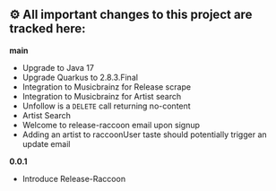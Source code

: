 ⚙️ All important changes to this project are tracked here:
---

**main**
* Upgrade to Java 17
* Upgrade Quarkus to 2.8.3.Final
* Integration to Musicbrainz for Release scrape
* Integration to Musicbrainz for Artist search
* Unfollow is a `DELETE` call returning no-content
* Artist Search
* Welcome to release-raccoon email upon signup
* Adding an artist to raccoonUser taste should potentially trigger an update email

**0.0.1**
* Introduce Release-Raccoon